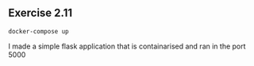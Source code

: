 ## Exercise 2.11

```
docker-compose up
```

I made a simple flask application that is containarised and ran in the port 5000